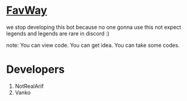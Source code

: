 # [FavWay](https://FavWay.cf)
we stop developing this bot because no one gonna use this not expect legends and legends are rare in discord :)

note:
You can view code.
You can get idea.
You can take some codes.
# Developers
1. NotRealArif
2. Vanko